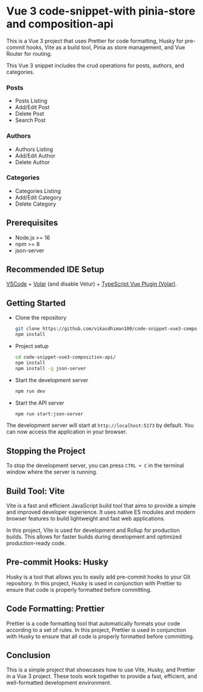 # Vue 3 code-snippet-with pinia-store and composition-api

This is a Vue 3 project that uses Prettier for code formatting, Husky for pre-commit hooks, Vite as a build tool, Pinia as store management, and Vue Router for routing.

This Vue 3 snippet includes the crud operations for posts, authors, and categories.

### Posts 

* Posts Listing
* Add/Edit Post
* Delete Post
* Search Post

### Authors 

* Authors Listing
* Add/Edit Author
* Delete Author

### Categories 

* Categories Listing
* Add/Edit Category
* Delete Category

## Prerequisites

- Node.js >= 16
- npm >= 8
- json-server

## Recommended IDE Setup

[VSCode](https://code.visualstudio.com/) + [Volar](https://marketplace.visualstudio.com/items?itemName=Vue.volar) (and disable Vetur) + [TypeScript Vue Plugin (Volar)](https://marketplace.visualstudio.com/items?itemName=Vue.vscode-typescript-vue-plugin).



## Getting Started

* Clone the repository

    ```sh
    git clone https://github.com/vikasdhiman100/code-snippet-vue3-composition-api.git
    npm install
    ```

* Project setup

    ```sh
    cd code-snippet-vue3-composition-api/
    npm install
    npm install -g json-server
    ```

* Start the development server

    ```sh
    npm run dev
    ```

* Start the API server

    ```sh
    npm run start:json-server
    ```


The development server will start at `http://localhost:5173` by default. You can now access the application in your browser.

## Stopping the Project

To stop the development server, you can press `CTRL + C` in the terminal window where the server is running.

## Build Tool: Vite

Vite is a fast and efficient JavaScript build tool that aims to provide a simple and improved developer experience. It uses native ES modules and modern browser features to build lightweight and fast web applications.

In this project, Vite is used for development and Rollup for production builds. This allows for faster builds during development and optimized production-ready code.

## Pre-commit Hooks: Husky

Husky is a tool that allows you to easily add pre-commit hooks to your Git repository. In this project, Husky is used in conjunction with Prettier to ensure that code is properly formatted before committing.

## Code Formatting: Prettier

Prettier is a code formatting tool that automatically formats your code according to a set of rules. In this project, Prettier is used in conjunction with Husky to ensure that all code is properly formatted before committing.


## Conclusion

This is a simple project that showcases how to use Vite, Husky, and Prettier in a Vue 3 project. These tools work together to provide a fast, efficient, and well-formatted development environment.
